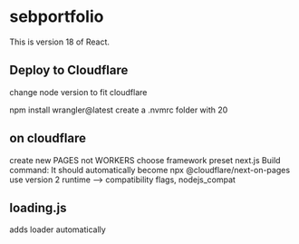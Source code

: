 # sebportfolio
This is version 18 of React.

## Deploy to Cloudflare
change node version to fit cloudflare

npm install wrangler@latest 
create a .nvmrc folder with 20

## on cloudflare
create new PAGES not WORKERS
choose framework preset next.js
Build command: It should automatically become npx @cloudflare/next-on-pages
use version 2
runtime --> compatibility flags, nodejs_compat

## loading.js 
adds loader automatically 
